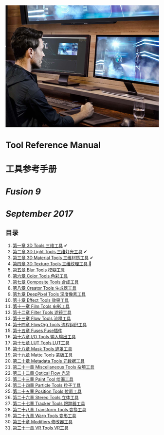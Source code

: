 ![cover](images/cover.jpg)

# Tool Reference Manual

# 工具参考手册

# *Fusion 9*

# *September 2017*

## 目录

1. [第一章 3D Tools 三维工具](3D%20Tools/README.md) ✔
2. [第二章 3D Light Tools 三维灯光工具](3D%20Light%20Tools/README.md) ✔
3. [第三章 3D Material Tools 三维材质工具](3D%20Material%20Tools/README.md) ✔
4. [第四章 3D Texture Tools 三维纹理工具 ](3D%20Texture%20Tools/README.md) 📌
5. [第五章 Blur Tools 模糊工具](Blur%20Tools/README.md) 
6. [第六章 Color Tools 色彩工具](Color%20Tools/README.md) 
7. [第七章 Composite Tools 合成工具](Composite%20Tools/README.md) 
8. [第八章 Creator Tools 生成器工具](Creator%20Tools/README.md) 
9. [第九章 DeepPixel Tools 深度像素工具](DeepPixel%20Tools/README.md) 
10. [第十章 Effect Tools 效果工具](Effect%20Tools/README.md) 
11. [第十一章 Film Tools 电影工具](Film%20Tools/README.md) 
12. [第十二章 Filter Tools 滤镜工具](Filter%20Tools/README.md) 
13. [第十三章 Flow Tools 流程工具](Flow%20Tools/README.md) 
14. [第十四章 FlowOrg Tools 流程组织工具](FlowOrg%20Tools/README.md) 
15. [第十五章 Fuses Fuse插件](Fuses/README.md) 
16. [第十六章 I/O Tools 输入输出工具](IO%20Tools/README.md) 
17. [第十七章 LUT Tools LUT工具](LUT%20Tools%20LUT/README.md) 
18. [第十八章 Mask Tools 遮罩工具](Mask%20Tools/README.md) 
19. [第十九章 Matte Tools 蒙版工具](Matte%20Tools/README.md) 
20. [第二十章 Metadata Tools 元数据工具](Metadata%20Tools/README.md) 
21. [第二十一章 Miscellaneous Tools 杂项工具](Miscellaneous%20Tools/README.md) 
22. [第二十二章 Optical Flow 光流](Optical%20Flow/README.md) 
23. [第二十三章 Paint Tool 绘画工具](Paint%20Tool/README.md) 
24. [第二十四章 Particle Tools 粒子工具](Particle%20Tools/README.md) 
25. [第二十五章 Position Tools 位置工具](Position%20Tools/README.md) 
26. [第二十六章 Stereo Tools 立体工具](Stereo%20Tools/README.md) 
27. [第二十七章 Tracker Tools 跟踪器工具](Tracker%20Tools/README.md) 
28. [第二十八章 Transform Tools 变换工具](Transform%20Tools/README.md) 
29. [第二十九章 Warp Tools 变形工具](Warp%20Tools/README.md) 
30. [第三十章 Modifiers 修改器工具](Modifiers/README.md) 
31. [第三十一章 VR Tools VR工具](VR%20Tools/README.md) 